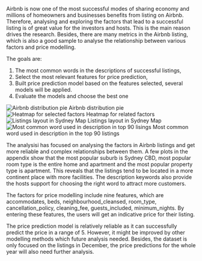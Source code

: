Airbnb is now one of the most successful modes of sharing economy and millions of homeowners and businesses benefits from listing on Airbnb. Therefore, analysing and exploring the factors that lead to a successful listing is of great value for the investors and hosts. This is the main reason drives the research. Besides, there are many metrics in the Airbnb listing, which is also a good sample to analyse the relationship between various factors and price modelling.

The goals are:
1.	The most common words in the descriptions of successful listings,
2.	Select the most relevant features for price prediction, 
3.	Built price prediction model based on the features selected, several models will be applied. 
4.	Evaluate the models and choose the best one

![Airbnb distribution pie](https://user-images.githubusercontent.com/54901881/69894745-1060bd00-1378-11ea-8dc3-98d4485f5809.png)
Airbnb distribution pie
![Heatmap for selected factors](https://user-images.githubusercontent.com/54901881/69894931-16a46880-137b-11ea-8daf-928c0c5d45f5.png)
Heatmap for related factors
![Listings layout in Sydney Map](https://user-images.githubusercontent.com/54901881/69894960-acd88e80-137b-11ea-9765-96a551f04c54.png)
Listings layout in Sydney Map
![Most common word used in description in top 90 lisings](https://user-images.githubusercontent.com/54901881/69894961-b19d4280-137b-11ea-8c75-423ce8e4f338.png)
Most common word used in description in the top 90 listings

The analysisi has focused on analysing the factors in Airbnb listings and get more reliable and complex relationships between them. A few plots in the appendix show that the most popular suburb is Sydney CBD, most popular room type is the entire home and apartment and the most popular property type is apartment. This reveals that the listings tend to be located in a more continent place with more facilities. The description keywords also provide the hosts support for choosing the right word to attract more customers.

The factors for price modelling include nine features, which are accommodates, beds, neighbourhood_cleansed, room_type, cancellation_policy, cleaning_fee, guests_included, minimum_nights. By entering these features, the users will get an indicative price for their listing. 

The price prediction model is relatively reliable as it can successfully predict the price in a range of 5. However, it might be improved by other modelling methods which future analysis needed. Besides, the dataset is only focused on the listings in December, the price predictions for the whole year will also need further analysis.
